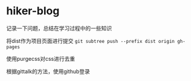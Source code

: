 # hiker-blog
记录一下问题，总结在学习过程中的一些知识

将dist作为项目页面进行提交
    `git subtree push --prefix dist origin gh-pages`


使用purgecss对css进行去重

根据gittalk的方法，使用github登录
